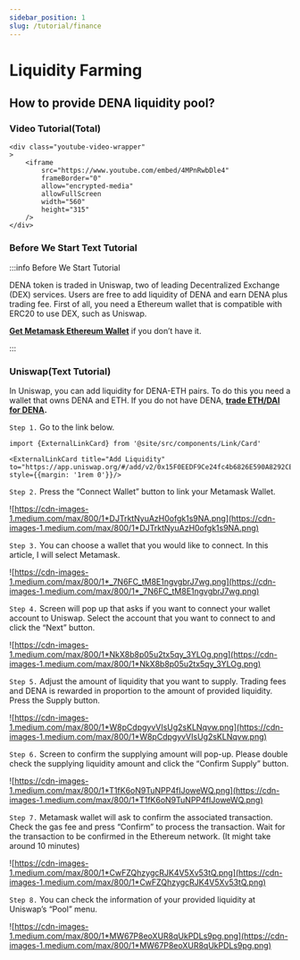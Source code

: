 ```yaml
---
sidebar_position: 1
slug: /tutorial/finance
---
```


# Liquidity Farming

## How to provide DENA liquidity pool?

### Video Tutorial(Total)

```mdx-code-block
<div class="youtube-video-wrapper"
>
    <iframe
        src="https://www.youtube.com/embed/4MPnRwbDle4"
        frameBorder="0"
        allow="encrypted-media"
        allowFullScreen
        width="560"
        height="315"
    />
</div>

```

### Before We Start Text Tutorial

:::info Before We Start Tutorial

DENA token is traded in Uniswap, two of leading Decentralized Exchange (DEX) services. Users are free to add liquidity of DENA and earn DENA plus trading fee.
First of all, you need a Ethereum wallet that is compatible with ERC20 to use DEX, such as Uniswap.

**[Get Metamask Ethereum Wallet](https://metamask.io/download.html)** if you don’t have it.

:::

### Uniswap(Text Tutorial)

In Uniswap, you can add liquidity for DENA-ETH pairs. To do this you need a wallet that owns DENA and ETH. If you do not have DENA, **[trade ETH/DAI for DENA](https://app.uniswap.org/#/swap?outputCurrency=0x15F0EEDF9Ce24fc4b6826E590A8292CE5524a1DA&use=V2).**

`Step 1.` Go to the link below.

```mdx-code-block
import {ExternalLinkCard} from '@site/src/components/Link/Card'

<ExternalLinkCard title="Add Liquidity" to="https://app.uniswap.org/#/add/v2/0x15F0EEDF9Ce24fc4b6826E590A8292CE5524a1DA/ETH" style={{margin: '1rem 0'}}/>
``` 

`Step 2.` Press the “Connect Wallet” button to link your Metamask Wallet.

![https://cdn-images-1.medium.com/max/800/1*DJTrktNyuAzH0ofgk1s9NA.png](https://cdn-images-1.medium.com/max/800/1*DJTrktNyuAzH0ofgk1s9NA.png)

`Step 3.` You can choose a wallet that you would like to connect. In this article, I will select Metamask.

![https://cdn-images-1.medium.com/max/800/1*_7N6FC_tM8E1ngvgbrJ7wg.png](https://cdn-images-1.medium.com/max/800/1*_7N6FC_tM8E1ngvgbrJ7wg.png)

`Step 4.` Screen will pop up that asks if you want to connect your wallet account to Uniswap. Select the account that you want to connect to and click the “Next” button.

![https://cdn-images-1.medium.com/max/800/1*NkX8b8p05u2tx5qy_3YLOg.png](https://cdn-images-1.medium.com/max/800/1*NkX8b8p05u2tx5qy_3YLOg.png)

`Step 5.` Adjust the amount of liquidity that you want to supply. Trading fees and DENA is rewarded in proportion to the amount of provided liquidity. Press the Supply button.

![https://cdn-images-1.medium.com/max/800/1*W8pCdpgyvVIsUg2sKLNqvw.png](https://cdn-images-1.medium.com/max/800/1*W8pCdpgyvVIsUg2sKLNqvw.png)

`Step 6.` Screen to confirm the supplying amount will pop-up. Please double check the supplying liquidity amount and click the “Confirm Supply” button.

![https://cdn-images-1.medium.com/max/800/1*T1fK6oN9TuNPP4fIJoweWQ.png](https://cdn-images-1.medium.com/max/800/1*T1fK6oN9TuNPP4fIJoweWQ.png)

`Step 7.` Metamask wallet will ask to confirm the associated transaction. Check the gas fee and press “Confirm” to process the transaction. Wait for the transaction to be confirmed in the Ethereum network. (It might take around 10 minutes)

![https://cdn-images-1.medium.com/max/800/1*CwFZQhzygcRJK4V5Xv53tQ.png](https://cdn-images-1.medium.com/max/800/1*CwFZQhzygcRJK4V5Xv53tQ.png)

`Step 8.` You can check the information of your provided liquidity at Uniswap’s “Pool” menu.

![https://cdn-images-1.medium.com/max/800/1*MW67P8eoXUR8qUkPDLs9pg.png](https://cdn-images-1.medium.com/max/800/1*MW67P8eoXUR8qUkPDLs9pg.png)